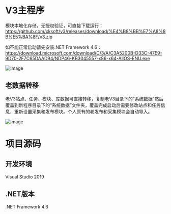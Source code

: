 # V3主程序
模块本地化存储，无授权验证，可直接下载运行：https://github.com/xksoft/v3/releases/download/%E4%B8%BB%E7%A8%8B%E5%BA%8F/v3.zip

如不能正常启动请先安装.NET Framework 4.6：https://download.microsoft.com/download/C/3/A/C3A5200B-D33C-47E9-9D70-2F7C65DAAD94/NDP46-KB3045557-x86-x64-AllOS-ENU.exe

![image](https://user-images.githubusercontent.com/24860541/138667655-eb3f7514-bcc4-4a40-ba34-67bec655ed85.png)

## 老数据转移
老V3站点、任务、模块、库数据可直接转移，复制老V3目录下的“系统数据”然后覆盖到新程序目录下的“系统数据”文件夹，覆盖完成启动后需要修改站点和任务信息，重新设置采集和发布模块。个人原有的老发布和采集模块会自动导入。

![image](https://user-images.githubusercontent.com/24860541/141955497-a9a209d3-acd5-472a-9796-ce50bbcb26d5.png)



# 项目源码
## 开发环境
Visual Studio 2019
## .NET版本
.NET Framework 4.6

